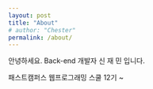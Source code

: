 ```yaml
---
layout: post
title: "About"
# author: "Chester"
permalink: /about/
---
```


안녕하세요. 
Back-end 개발자 
신 재 민 입니다.

패스트캠퍼스 웹프로그래밍 스쿨 12기 ~
